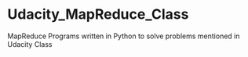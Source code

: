 # Udacity_MapReduce_Class
MapReduce Programs written in Python to solve problems mentioned in Udacity Class
